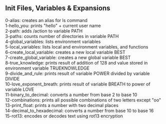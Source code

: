 ## Init Files, Variables & Expansions
0-alias: creates an alias for ls command\
1-hello_you: prints "hello" + current user name\
2-path: adds /action to variable PATH\
3-paths: counts number of directories in variable PATH\
4-global_variables: lists environment variables\
5-local_variables: lists local and environment variables, and functions\
6-create_local_variable: creates a new local variable BEST\
7-create_global_variable: creates a new global variable BEST\
8-true_knowledge: prints result of addition of 128 and value stored in environment variable TRUEKNOWLEDGE\
9-divide_and_rule:  prints result of variable POWER divided by variable DIVIDE\
10-love_exponent_breath: prints result of variable BREATH to power of variable LOVE\
11-binary_to_decimal: converts a number from base 2 to base 10\
12-combinations: prints all possible combinations of two letters except "oo"\
13-print_float: prints a number with two decimal places\
14-decimal_to_hexadecimal: converts a number from base 10 to base 16\
15-rot13: encodes or decodes text using rot13 encryption
